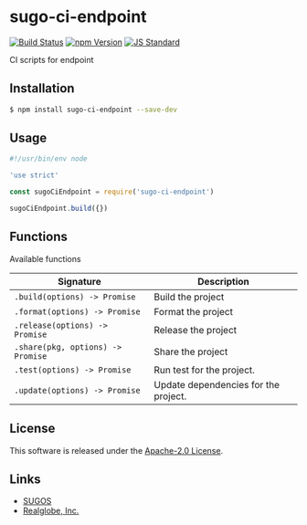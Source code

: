 sugo-ci-endpoint
==========

<!---
This file is generated by ape-tmpl. Do not update manually.
--->

<!-- Badge Start -->
<a name="badges"></a>

[![Build Status][bd_travis_shield_url]][bd_travis_url]
[![npm Version][bd_npm_shield_url]][bd_npm_url]
[![JS Standard][bd_standard_shield_url]][bd_standard_url]

[bd_repo_url]: https://github.com/realglobe-Inc/sugo-ci-endpoint
[bd_travis_url]: http://travis-ci.org/realglobe-Inc/sugo-ci-endpoint
[bd_travis_shield_url]: http://img.shields.io/travis/realglobe-Inc/sugo-ci-endpoint.svg?style=flat
[bd_travis_com_url]: http://travis-ci.com/realglobe-Inc/sugo-ci-endpoint
[bd_travis_com_shield_url]: https://api.travis-ci.com/realglobe-Inc/sugo-ci-endpoint.svg?token=
[bd_license_url]: https://github.com/realglobe-Inc/sugo-ci-endpoint/blob/master/LICENSE
[bd_codeclimate_url]: http://codeclimate.com/github/realglobe-Inc/sugo-ci-endpoint
[bd_codeclimate_shield_url]: http://img.shields.io/codeclimate/github/realglobe-Inc/sugo-ci-endpoint.svg?style=flat
[bd_codeclimate_coverage_shield_url]: http://img.shields.io/codeclimate/coverage/github/realglobe-Inc/sugo-ci-endpoint.svg?style=flat
[bd_gemnasium_url]: https://gemnasium.com/realglobe-Inc/sugo-ci-endpoint
[bd_gemnasium_shield_url]: https://gemnasium.com/realglobe-Inc/sugo-ci-endpoint.svg
[bd_npm_url]: http://www.npmjs.org/package/sugo-ci-endpoint
[bd_npm_shield_url]: http://img.shields.io/npm/v/sugo-ci-endpoint.svg?style=flat
[bd_standard_url]: http://standardjs.com/
[bd_standard_shield_url]: https://img.shields.io/badge/code%20style-standard-brightgreen.svg

<!-- Badge End -->


<!-- Description Start -->
<a name="description"></a>

CI scripts for endpoint

<!-- Description End -->


<!-- Overview Start -->
<a name="overview"></a>



<!-- Overview End -->


<!-- Sections Start -->
<a name="sections"></a>

<!-- Section from "doc/guides/01.Installation.md.hbs" Start -->

<a name="section-doc-guides-01-installation-md"></a>

Installation
-----

```bash
$ npm install sugo-ci-endpoint --save-dev
```


<!-- Section from "doc/guides/01.Installation.md.hbs" End -->

<!-- Section from "doc/guides/02.Usage.md.hbs" Start -->

<a name="section-doc-guides-02-usage-md"></a>

Usage
---------

```javascript
#!/usr/bin/env node

'use strict'

const sugoCiEndpoint = require('sugo-ci-endpoint')

sugoCiEndpoint.build({})


```


<!-- Section from "doc/guides/02.Usage.md.hbs" End -->

<!-- Section from "doc/guides/03.Functions.md.hbs" Start -->

<a name="section-doc-guides-03-functions-md"></a>

Functions
---------

Available functions

| Signature | Description |
| ---- | ----------- |
| `.build(options) -> Promise` | Build the project |
| `.format(options) -> Promise` | Format the project |
| `.release(options) -> Promise` | Release the project |
| `.share(pkg, options) -> Promise` | Share the project |
| `.test(options) -> Promise` | Run test for the project. |
| `.update(options) -> Promise` | Update dependencies for the project. |


<!-- Section from "doc/guides/03.Functions.md.hbs" End -->


<!-- Sections Start -->


<!-- LICENSE Start -->
<a name="license"></a>

License
-------
This software is released under the [Apache-2.0 License](https://github.com/realglobe-Inc/sugo-ci-endpoint/blob/master/LICENSE).

<!-- LICENSE End -->


<!-- Links Start -->
<a name="links"></a>

Links
------

+ [SUGOS][sugos_url]
+ [Realglobe, Inc.][realglobe,_inc__url]

[sugos_url]: https://github.com/realglobe-Inc/sugos
[realglobe,_inc__url]: http://realglobe.jp

<!-- Links End -->
